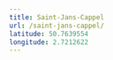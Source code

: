 ```yaml
---
title: Saint-Jans-Cappel
url: /saint-jans-cappel/
latitude: 50.7639554
longitude: 2.7212622
---
```

